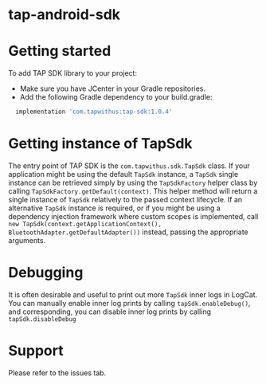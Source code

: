 # tap-android-sdk

Getting started
===============
To add TAP SDK library to your project:
- Make sure you have JCenter in your Gradle repositories.
- Add the following Gradle dependency to your build.gradle:
```Groovy
  implementation 'com.tapwithus:tap-sdk:1.0.4'
```

Getting instance of TapSdk
==========================
The entry point of TAP SDK is the `com.tapwithus.sdk.TapSdk` class.
If your application might be using the default `TapSdk` instance, a `TapSdk` single instance can be retrieved simply by using the `TapSdkFactory` helper class by calling `TapSdkFactory.getDefault(context)`. This helper method will return a single instance of `TapSdk` relatively to the passed context lifecycle.
If an alternative `TapSdk` instance is required, or if you might be using a dependency injection framework where custom scopes is implemented, call `new TapSdk(context.getApplicationContext(), BluetoothAdapter.getDefaultAdapter())` instead, passing the appropriate arguments.

Debugging
=========
It is often desirable and useful to print out more `TapSdk` inner logs in LogCat. You can manually enable inner log prints by calling `tapSdk.enableDebug()`, and corresponding, you can disable inner log prints by calling `tapSdk.disableDebug`

Support
===========
Please refer to the issues tab.
